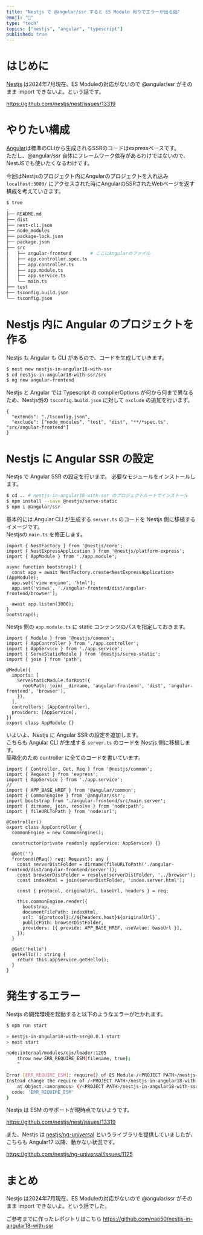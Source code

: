 ```yaml
---
title: "Nestjs で @angular/ssr すると ES Module 周りでエラーが出る話"
emoji: "🦁"
type: "tech"
topics: ["nestjs", "angular", "typescript"]
published: true
---
```


# はじめに
[Nestjs](https://nestjs.com/) は2024年7月現在、ES Moduleの対応がないので @angular/ssr がそのまま import できないよ。という話です。

https://github.com/nestjs/nest/issues/13319


# やりたい構成
[Angular](https://angular.dev/)は標準のCLIから生成されるSSRのコードはexpressベースです。  
ただし、@angular/ssr 自体にフレームワーク依存があるわけではないので、NestJSでも使いたくなるわけです。

今回はNestjsのプロジェクト内にAngularのプロジェクトを入れ込み `localhost:3000/` にアクセスされた時にAngularのSSRされたWebページを返す構成を考えていきます。  

```sh
$ tree
.
├── README.md
├── dist
├── nest-cli.json
├── node_modules
├── package-lock.json
├── package.json
├── src
│   ├── angular-frontend       # ここにAngularのファイル
│   ├── app.controller.spec.ts
│   ├── app.controller.ts
│   ├── app.module.ts
│   ├── app.service.ts
│   └── main.ts
├── test
├── tsconfig.build.json
└── tsconfig.json
```

# Nestjs 内に Angular のプロジェクトを作る
Nestjs も Angular も CLI があるので、コードを生成していきます。  

```sh
$ nest new nestjs-in-angular18-with-ssr
$ cd nestjs-in-angular18-with-ssr/src
$ ng new angular-frontend
```

Nestjs と Angular では Typescript の compilerOptions が何から何まで異なるため、Nestjs側の `tsconfig.build.json` に対して `exclude` の追加を行います。  

```json: tsconfig.build.json
{
  "extends": "./tsconfig.json",
  "exclude": ["node_modules", "test", "dist", "**/*spec.ts", "src/angular-frontend"]
}
```

# Nestjs に Angular SSR の設定
Nestjs で Angular SSR の設定を行います。
必要なモジュールをインストールします。  

```sh
$ cd .. # nestjs-in-angular18-with-ssr のプロジェクトルートでインストール
$ npm install --save @nestjs/serve-static
$ npm i @angular/ssr
```

基本的には Angular CLI が生成する `server.ts` のコードを Nestjs 側に移植するイメージです。  
Nestjsの `main.ts` を修正します。  

```typescript: main.ts
import { NestFactory } from '@nestjs/core';
import { NestExpressApplication } from '@nestjs/platform-express';
import { AppModule } from './app.module';

async function bootstrap() {
  const app = await NestFactory.create<NestExpressApplication>(AppModule);
  app.set('view engine', 'html');
  app.set('views', './angular-frontend/dist/angular-frontend/browser');

  await app.listen(3000);
}
bootstrap();
```

Nestjs 側の `app.module.ts` に static コンテンツのパスを指定しておきます。  

```typescript: app.module.ts
import { Module } from '@nestjs/common';
import { AppController } from './app.controller';
import { AppService } from './app.service';
import { ServeStaticModule } from '@nestjs/serve-static';
import { join } from 'path';

@Module({
  imports: [
    ServeStaticModule.forRoot({
      rootPath: join(__dirname, 'angular-frontend', 'dist', 'angular-frontend', 'browser'),
    }),
  ],
  controllers: [AppController],
  providers: [AppService],
})
export class AppModule {}
```

いよいよ、Nestjs に Angular SSR の設定を追加します。  
こちらも Angular CLI が生成する `server.ts` のコードを Nestjs 側に移植します。  
簡略化のため controller に全てのコードを書いています。  

```typescript: app.controller.ts
import { Controller, Get, Req } from '@nestjs/common';
import { Request } from 'express';
import { AppService } from './app.service';
// 
import { APP_BASE_HREF } from '@angular/common';
import { CommonEngine } from '@angular/ssr';
import bootstrap from './angular-frontend/src/main.server';
import { dirname, join, resolve } from 'node:path';
import { fileURLToPath } from 'node:url';

@Controller()
export class AppController {
  commonEngine = new CommonEngine();

  constructor(private readonly appService: AppService) {}

  @Get('')
  frontend(@Req() req: Request): any {
    const serverDistFolder = dirname(fileURLToPath('./angular-frontend/dist/angular-frontend/server'));
    const browserDistFolder = resolve(serverDistFolder, '../browser');
    const indexHtml = join(serverDistFolder, 'index.server.html');

    const { protocol, originalUrl, baseUrl, headers } = req;
  
    this.commonEngine.render({
      bootstrap,
      documentFilePath: indexHtml,
      url: `${protocol}://${headers.host}${originalUrl}`,
      publicPath: browserDistFolder,
      providers: [{ provide: APP_BASE_HREF, useValue: baseUrl }],
    });
  }

  @Get('hello')
  getHello(): string {
    return this.appService.getHello();
  }
}
```

# 発生するエラー
Nestjs の開発環境を起動すると以下のようなエラーが吐かれます。  

```sh
$ npm run start

> nestjs-in-angular18-with-ssr@0.0.1 start
> nest start

node:internal/modules/cjs/loader:1205
    throw new ERR_REQUIRE_ESM(filename, true);
    ^

Error [ERR_REQUIRE_ESM]: require() of ES Module /<PROJECT PATH>/nestjs-in-angular18-with-ssr/node_modules/@angular/common/fesm2022/common.mjs not supported.
Instead change the require of /<PROJECT PATH>/nestjs-in-angular18-with-ssr/node_modules/@angular/common/fesm2022/common.mjs to a dynamic import() which is available in all CommonJS modules.
    at Object.<anonymous> (/<PROJECT PATH>/nestjs-in-angular18-with-ssr/dist/app.controller.js:18:18) {
  code: 'ERR_REQUIRE_ESM'
}
```

Nestjs は ESM のサポートが現時点でないようです。

https://github.com/nestjs/nest/issues/13319

また、Nestjs は [nestjs/ng-universal](https://github.com/nestjs/ng-universal/issues/1125) というライブラリを提供していましたが、こちらも Angular17 以降、動かない状況です。  

https://github.com/nestjs/ng-universal/issues/1125


# まとめ
Nestjs は2024年7月現在、ES Moduleの対応がないので @angular/ssr がそのまま import できないよ。という話でした。

ご参考までに作ったレポジトリはこちら
https://github.com/nao50/nestjs-in-angular18-with-ssr